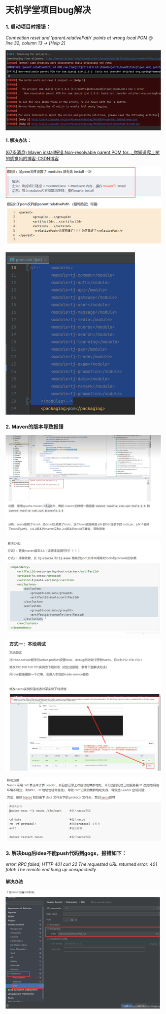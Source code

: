# 天机学堂项目bug解决

### 1. 启动项目时报错：

*Connection reset and 'parent.relativePath' points at wrong local POM @ line 32, column 13 -> [Help 2]*

![image-20230703222106584](images/image-20230703222106584.png)

#### 1. 解决办法：

[(67条消息) Maven install报错:Non-resolvable parent POM for..._你知道爬上树的感觉吗的博客-CSDN博客](https://blog.csdn.net/qq_40306266/article/details/115766704)

![image-20230703224054275](images\image-20230703224054275.png)

![image-20230703224221455](images\image-20230703224221455.png)

### 2. Maven的版本导致报错

![image-20230703214407829](images\image-20230703214407829.png)

![image-20230703214547240](images\image-20230703214547240.png)



![image-20230704094754713](images\image-20230704094754713.png)

![image-20230704094916720](images\image-20230704094916720.png)

### 3. 解决bug后idea不能push代码到gogs，报错如下：

*error: RPC failed; HTTP 401 curl 22 The requested URL returned error: 401*
*fatal: The remote end hung up unexpectedly*

#### 解决办法

![image-20230704214646637](images\image-20230704214646637.png)

